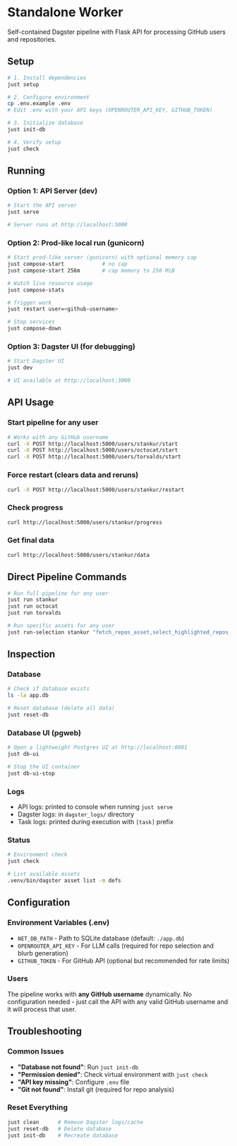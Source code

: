# Standalone Worker

Self-contained Dagster pipeline with Flask API for processing GitHub users and repositories.

## Setup

```bash
# 1. Install dependencies
just setup

# 2. Configure environment
cp .env.example .env
# Edit .env with your API keys (OPENROUTER_API_KEY, GITHUB_TOKEN)

# 3. Initialize database
just init-db

# 4. Verify setup
just check
```

## Running

### Option 1: API Server (dev)

```bash
# Start the API server
just serve

# Server runs at http://localhost:5000
```

### Option 2: Prod-like local run (gunicorn)

```bash
# Start prod-like server (gunicorn) with optional memory cap
just compose-start            # no cap
just compose-start 256m       # cap memory to 256 MiB

# Watch live resource usage
just compose-stats

# Trigger work
just restart user=<github-username>

# Stop services
just compose-down
```

### Option 3: Dagster UI (for debugging)

```bash
# Start Dagster UI
just dev

# UI available at http://localhost:3000
```

## API Usage

### Start pipeline for any user

```bash
# Works with any GitHub username
curl -X POST http://localhost:5000/users/stankur/start
curl -X POST http://localhost:5000/users/octocat/start
curl -X POST http://localhost:5000/users/torvalds/start
```

### Force restart (clears data and reruns)

```bash
curl -X POST http://localhost:5000/users/stankur/restart
```

### Check progress

```bash
curl http://localhost:5000/users/stankur/progress
```

### Get final data

```bash
curl http://localhost:5000/users/stankur/data
```

## Direct Pipeline Commands

```bash
# Run full pipeline for any user
just run stankur
just run octocat
just run torvalds

# Run specific assets for any user
just run-selection stankur "fetch_repos_asset,select_highlighted_repos_asset"
```

## Inspection

### Database

```bash
# Check if database exists
ls -la app.db

# Reset database (delete all data)
just reset-db
```

### Database UI (pgweb)

```bash
# Open a lightweight Postgres UI at http://localhost:8081
just db-ui

# Stop the UI container
just db-ui-stop
```

### Logs

-   API logs: printed to console when running `just serve`
-   Dagster logs: in `dagster_logs/` directory
-   Task logs: printed during execution with `[task]` prefix

### Status

```bash
# Environment check
just check

# List available assets
.venv/bin/dagster asset list -m defs
```

## Configuration

### Environment Variables (.env)

-   `NET_DB_PATH` - Path to SQLite database (default: `./app.db`)
-   `OPENROUTER_API_KEY` - For LLM calls (required for repo selection and blurb generation)
-   `GITHUB_TOKEN` - For GitHub API (optional but recommended for rate limits)

### Users

The pipeline works with **any GitHub username** dynamically. No configuration needed - just call the API with any valid GitHub username and it will process that user.

## Troubleshooting

### Common Issues

-   **"Database not found"**: Run `just init-db`
-   **"Permission denied"**: Check virtual environment with `just check`
-   **"API key missing"**: Configure `.env` file
-   **"Git not found"**: Install git (required for repo analysis)

### Reset Everything

```bash
just clean      # Remove Dagster logs/cache
just reset-db   # Delete database
just init-db    # Recreate database
```
